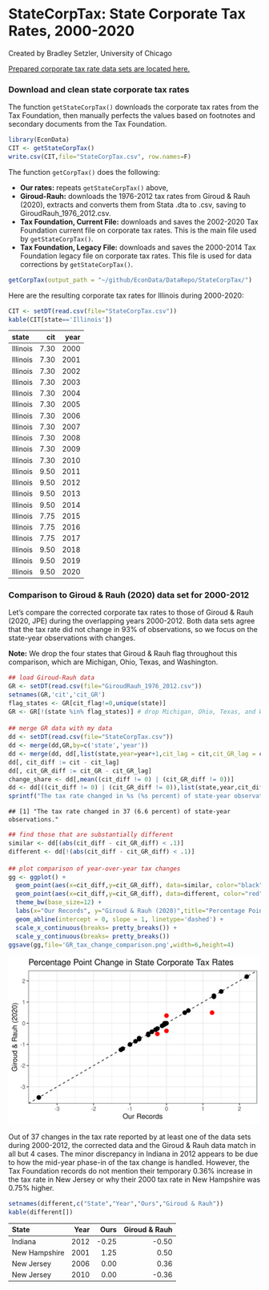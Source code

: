 StateCorpTax: State Corporate Tax Rates, 2000-2020
================
Created by Bradley Setzler, University of Chicago

[Prepared corporate tax rate data sets are located
here.](https://github.com/setzler/EconData/tree/master/DataRepo/StateCorpTax/)

### Download and clean state corporate tax rates

The function `getStateCorpTax()` downloads the corporate tax rates from
the Tax Foundation, then manually perfects the values based on footnotes
and secondary documents from the Tax Foundation.

``` r
library(EconData)
CIT <- getStateCorpTax()
write.csv(CIT,file="StateCorpTax.csv", row.names=F)
```

The function `getCorpTax()` does the following:

  - **Our rates:** repeats `getStateCorpTax()` above,
  - **Giroud-Rauh:** downloads the 1976-2012 tax rates from Giroud &
    Rauh (2020), extracts and converts them from Stata .dta to .csv,
    saving to GiroudRauh\_1976\_2012.csv.
  - **Tax Foundation, Current File:** downloads and saves the 2002-2020
    Tax Foundation current file on corporate tax rates. This is the main
    file used by `getStateCorpTax()`.
  - **Tax Foundation, Legacy File:** downloads and saves the 2000-2014
    Tax Foundation legacy file on corporate tax rates. This file is used
    for data corrections by `getStateCorpTax()`.

<!-- end list -->

``` r
getCorpTax(output_path = "~/github/EconData/DataRepo/StateCorpTax/")
```

Here are the resulting corporate tax rates for Illinois during
2000-2020:

``` r
CIT <- setDT(read.csv(file="StateCorpTax.csv"))
kable(CIT[state=='Illinois'])
```

| state    |  cit | year |
| :------- | ---: | ---: |
| Illinois | 7.30 | 2000 |
| Illinois | 7.30 | 2001 |
| Illinois | 7.30 | 2002 |
| Illinois | 7.30 | 2003 |
| Illinois | 7.30 | 2004 |
| Illinois | 7.30 | 2005 |
| Illinois | 7.30 | 2006 |
| Illinois | 7.30 | 2007 |
| Illinois | 7.30 | 2008 |
| Illinois | 7.30 | 2009 |
| Illinois | 7.30 | 2010 |
| Illinois | 9.50 | 2011 |
| Illinois | 9.50 | 2012 |
| Illinois | 9.50 | 2013 |
| Illinois | 9.50 | 2014 |
| Illinois | 7.75 | 2015 |
| Illinois | 7.75 | 2016 |
| Illinois | 7.75 | 2017 |
| Illinois | 9.50 | 2018 |
| Illinois | 9.50 | 2019 |
| Illinois | 9.50 | 2020 |

### Comparison to Giroud & Rauh (2020) data set for 2000-2012

Let’s compare the corrected corporate tax rates to those of Giroud &
Rauh (2020, JPE) during the overlapping years 2000-2012. Both data sets
agree that the tax rate did not change in 93% of observations, so we
focus on the state-year observations with changes.

**Note:** We drop the four states that Giroud & Rauh flag throughout
this comparison, which are Michigan, Ohio, Texas, and Washington.

``` r
## load Giroud-Rauh data
GR <- setDT(read.csv(file="GiroudRauh_1976_2012.csv"))
setnames(GR,'cit','cit_GR')
flag_states <- GR[cit_flag!=0,unique(state)]
GR <- GR[!(state %in% flag_states)] # drop Michigan, Ohio, Texas, and Washington

## merge GR data with my data
dd <- setDT(read.csv(file="StateCorpTax.csv"))
dd <- merge(dd,GR,by=c('state','year'))
dd <- merge(dd, dd[,list(state,year=year+1,cit_lag = cit,cit_GR_lag = cit_GR)],by=c('state','year'))
dd[, cit_diff := cit - cit_lag]
dd[, cit_GR_diff := cit_GR - cit_GR_lag]
change_share <- dd[,mean((cit_diff != 0) | (cit_GR_diff != 0))]
dd <- dd[((cit_diff != 0) | (cit_GR_diff != 0)),list(state,year,cit_diff,cit_GR_diff)]
sprintf("The tax rate changed in %s (%s percent) of state-year observations.",nrow(dd),round(change_share*100,1))
```

    ## [1] "The tax rate changed in 37 (6.6 percent) of state-year observations."

``` r
## find those that are substantially different
similar <- dd[(abs(cit_diff - cit_GR_diff) < .1)]
different <- dd[!(abs(cit_diff - cit_GR_diff) < .1)]

## plot comparison of year-over-year tax changes
gg <- ggplot() +
  geom_point(aes(x=cit_diff,y=cit_GR_diff), data=similar, color="black", size=3) +
  geom_point(aes(x=cit_diff,y=cit_GR_diff), data=different, color="red", size=3) +
  theme_bw(base_size=12) + 
  labs(x="Our Records", y="Giroud & Rauh (2020)",title="Percentage Point Change in State Corporate Tax Rates") +
  geom_abline(intercept = 0, slope = 1, linetype='dashed') +
  scale_x_continuous(breaks= pretty_breaks()) +
  scale_y_continuous(breaks= pretty_breaks())
ggsave(gg,file='GR_tax_change_comparison.png',width=6,height=4)
```

![](GR_tax_change_comparison.png)

Out of 37 changes in the tax rate reported by at least one of the data
sets during 2000-2012, the corrected data and the Giroud & Rauh data
match in all but 4 cases. The minor discrepancy in Indiana in 2012
appears to be due to how the mid-year phase-in of the tax change is
handled. However, the Tax Foundation records do not mention their
temporary 0.36% increase in the tax rate in New Jersey or why their 2000
tax rate in New Hampshire was 0.75% higher.

``` r
setnames(different,c("State","Year","Ours","Giroud & Rauh"))
kable(different[])
```

| State         | Year |   Ours | Giroud & Rauh |
| :------------ | ---: | -----: | ------------: |
| Indiana       | 2012 | \-0.25 |        \-0.50 |
| New Hampshire | 2001 |   1.25 |          0.50 |
| New Jersey    | 2006 |   0.00 |          0.36 |
| New Jersey    | 2010 |   0.00 |        \-0.36 |
